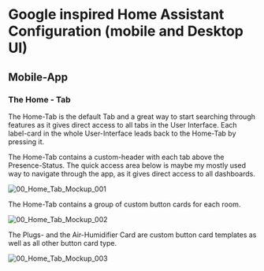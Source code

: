 # Google inspired Home Assistant Configuration (mobile and Desktop UI)

## Mobile-App

### The Home - Tab

The Home-Tab is the default Tab and a great way to start searching through features as it gives direct access to all tabs in the User Interface. Each label-card in the whole User-Interface leads back to the Home-Tab by pressing it.

The Home-Tab contains a custom-header with each tab above the Presence-Status. The quick access area below is maybe my mostly used way to navigate through the app, as it gives direct access to all dashboards.

![00_Home_Tab_Mockup_001](https://user-images.githubusercontent.com/66092908/136935635-e3cf26ef-dedb-43b9-99ff-d768a4b3abfb.png)

The  Home-Tab contains a group of custom button cards for each room. 

![00_Home_Tab_Mockup_002](https://user-images.githubusercontent.com/66092908/136935674-7db4e0c3-4f8e-405d-acd0-8feb2ea1ec7d.png)

The Plugs- and the Air-Humidifier Card are custom button card templates as well as all other button card type.

![00_Home_Tab_Mockup_003](https://user-images.githubusercontent.com/66092908/136937465-d3b07788-dd7d-4b0d-a978-465a1647f90b.png)
